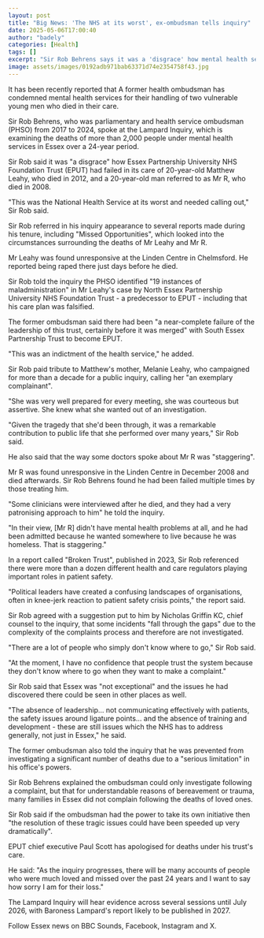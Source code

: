 ```yaml
---
layout: post
title: "Big News: 'The NHS at its worst', ex-ombudsman tells inquiry"
date: 2025-05-06T17:00:40
author: "badely"
categories: [Health]
tags: []
excerpt: "Sir Rob Behrens says it was a 'disgrace' how mental health services failed two vulnerable men."
image: assets/images/0192adb971bab63371d74e2354758f43.jpg
---
```


It has been recently reported that A former health ombudsman has condemned mental health services for their handling of two vulnerable young men who died in their care.

Sir Rob Behrens, who was parliamentary and health service ombudsman (PHSO) from 2017 to 2024, spoke at the Lampard Inquiry, which is examining the deaths of more than 2,000 people under mental health services in Essex over a 24-year period.

Sir Rob said it was "a disgrace" how Essex Partnership University NHS Foundation Trust (EPUT) had failed in its care of 20-year-old Matthew Leahy, who died in 2012, and a 20-year-old man referred to as Mr R, who died in 2008.

"This was the National Health Service at its worst and needed calling out," Sir Rob said.

Sir Rob referred in his inquiry appearance to several reports made during his tenure, including "Missed Opportunities", which looked into the circumstances surrounding the deaths of Mr Leahy and Mr R.

Mr Leahy was found unresponsive at the Linden Centre in Chelmsford. He reported being raped there just days before he died.

Sir Rob told the inquiry the PHSO identified "19 instances of maladministration" in Mr Leahy's case by North Essex Partnership University NHS Foundation Trust - a predecessor to EPUT - including that his care plan was falsified.

The former ombudsman said there had been "a near-complete failure of the leadership of this trust, certainly before it was merged" with South Essex Partnership Trust to become EPUT.

"This was an indictment of the health service," he added.

Sir Rob paid tribute to Matthew's mother, Melanie Leahy, who campaigned for more than a decade for a public inquiry, calling her "an exemplary complainant".

"She was very well prepared for every meeting, she was courteous but assertive. She knew what she wanted out of an investigation.

"Given the tragedy that she'd been through, it was a remarkable contribution to public life that she performed over many years," Sir Rob said.

He also said that the way some doctors spoke about Mr R was "staggering".

Mr R was found unresponsive in the Linden Centre in December 2008 and died afterwards. Sir Rob Behrens found he had been failed multiple times by those treating him.

"Some clinicians were interviewed after he died, and they had a very patronising approach to him" he told the inquiry.

"In their view, [Mr R] didn't have mental health problems at all, and he had been admitted because he wanted somewhere to live because he was homeless. That is staggering."

In a report called "Broken Trust", published in 2023, Sir Rob referenced there were more than a dozen different health and care regulators playing important roles in patient safety.

"Political leaders have created a confusing landscapes of organisations, often in knee-jerk reaction to patient safety crisis points," the report said.

Sir Rob agreed with a suggestion put to him by Nicholas Griffin KC, chief counsel to the inquiry, that some incidents "fall through the gaps" due to the complexity of the complaints process and therefore are not investigated.

"There are a lot of people who simply don't know where to go," Sir Rob said.

"At the moment, I have no confidence that people trust the system because they don't know where to go when they want to make a complaint."

Sir Rob said that Essex was "not exceptional" and the issues he had discovered there could be seen in other places as well.

"The absence of leadership… not communicating effectively with patients, the safety issues around ligature points… and the absence of training and development - these are still issues which the NHS has to address generally, not just in Essex," he said.

The former ombudsman also told the inquiry that he was prevented from investigating a significant number of deaths due to a "serious limitation" in his office's powers.

Sir Rob Behrens explained the ombudsman could only investigate following a complaint, but that for understandable reasons of bereavement or trauma, many families in Essex did not complain following the deaths of loved ones.

Sir Rob said if the ombudsman had the power to take its own initiative then "the resolution of these tragic issues could have been speeded up very dramatically".

EPUT chief executive Paul Scott has apologised for deaths under his trust's care.

He said: "As the inquiry progresses, there will be many accounts of people who were much loved and missed over the past 24 years and I want to say how sorry I am for their loss."

The Lampard Inquiry will hear evidence across several sessions until July 2026, with Baroness Lampard's report likely to be published in 2027.

Follow Essex news on BBC Sounds, Facebook, Instagram and X.

